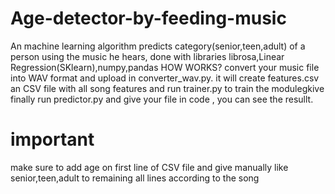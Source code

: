 # Age-detector-by-feeding-music
 An machine learning algorithm predicts category(senior,teen,adult) of a person using the music he hears, done with libraries librosa,Linear Regression(SKlearn),numpy,pandas
HOW WORKS?
convert your music file into WAV format and upload in converter_wav.py. it will create features.csv an CSV file with all song  features and run trainer.py to train the modulegkive 
 finally run predictor.py and give your file in code , you can see the resullt. 
 # important
 make sure to add age on first line of CSV file and give manually like senior,teen,adult to remaining all lines according to the song
